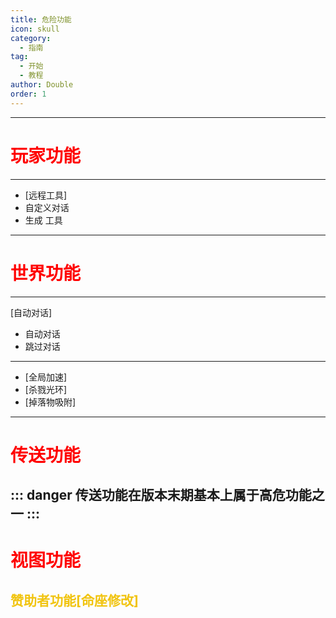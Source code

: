 ```yaml
---
title: 危险功能
icon: skull
category:
  - 指南
tag:
  - 开始
  - 教程
author: Double
order: 1
---
```

---
# <span style="color:red;">玩家功能</span>
---
  - [远程工具]
   - 自定义对话
   - 生成 工具
---
# <span style="color:red;">世界功能</span>
  ---
  [自动对话]
  - 自动对话
  - 跳过对话
  ---
 - [全局加速]
 - [杀戮光环]
 - [掉落物吸附]
---
# <span style="color:red;">传送功能</span>
::: danger 传送功能在版本末期基本上属于高危功能之一
:::
---
# <span style="color:red;">视图功能</span>
<span style="color:#f1c40f;">赞助者功能[命座修改]</span>
---